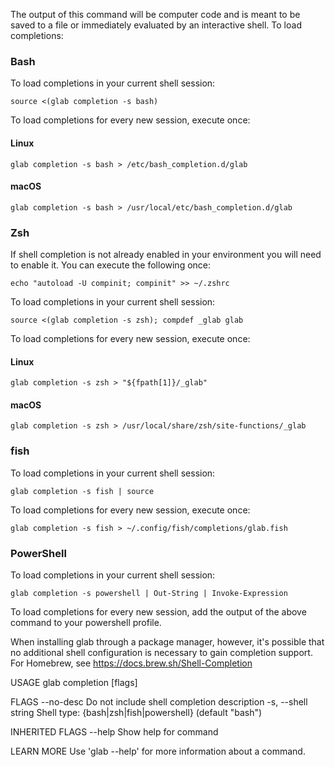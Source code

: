 The output of this command will be computer code and is meant to be saved 
to a file or immediately evaluated by an interactive shell. To load completions:

### Bash

To load completions in your current shell session:

```plaintext
source <(glab completion -s bash)
```

To load completions for every new session, execute once:

#### Linux

```plaintext
glab completion -s bash > /etc/bash_completion.d/glab
```

#### macOS

```plaintext
glab completion -s bash > /usr/local/etc/bash_completion.d/glab
```

### Zsh

If shell completion is not already enabled in your environment you will need
to enable it. You can execute the following once:

```plaintext
echo "autoload -U compinit; compinit" >> ~/.zshrc
```

To load completions in your current shell session:

```plaintext
source <(glab completion -s zsh); compdef _glab glab
```

To load completions for every new session, execute once:

#### Linux

```plaintext
glab completion -s zsh > "${fpath[1]}/_glab"
```

#### macOS

```plaintext
glab completion -s zsh > /usr/local/share/zsh/site-functions/_glab
```

### fish

To load completions in your current shell session:

```plaintext
glab completion -s fish | source
```

To load completions for every new session, execute once:

```plaintext
glab completion -s fish > ~/.config/fish/completions/glab.fish
```

### PowerShell

To load completions in your current shell session:

```plaintext
glab completion -s powershell | Out-String | Invoke-Expression
```

To load completions for every new session, add the output of the above command
to your powershell profile.

When installing glab through a package manager, however, it's possible that
no additional shell configuration is necessary to gain completion support. 
For Homebrew, see <https://docs.brew.sh/Shell-Completion>


USAGE
  glab completion [flags]

FLAGS
      --no-desc        Do not include shell completion description
  -s, --shell string   Shell type: {bash|zsh|fish|powershell} (default "bash")

INHERITED FLAGS
  --help   Show help for command

LEARN MORE
  Use 'glab <command> <subcommand> --help' for more information about a command.

